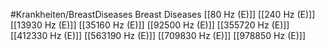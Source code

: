 #Krankheiten/BreastDiseases
Breast Diseases
[[80 Hz (E)]]
[[240 Hz (E)]]
[[13930 Hz (E)]]
[[35160 Hz (E)]]
[[92500 Hz (E)]]
[[355720 Hz (E)]]
[[412330 Hz (E)]]
[[563190 Hz (E)]]
[[709830 Hz (E)]]
[[978850 Hz (E)]]